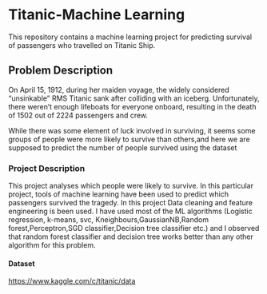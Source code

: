 # Titanic-Machine Learning
This repository contains a machine learning project for predicting survival of passengers who travelled on Titanic Ship.

## Problem Description
On April 15, 1912, during her maiden voyage, the widely considered “unsinkable” RMS Titanic sank after colliding with an iceberg. Unfortunately, there weren’t enough lifeboats for everyone onboard, 
resulting in the death of 1502 out of 2224 passengers and crew.

While there was some element of luck involved in surviving, it seems some groups of people were more likely to survive than others,and here we are supposed to predict 
the number of people survived using the dataset

### Project Description
This project analyses which people were likely to survive. In this particular project, tools of machine learning have been used to predict which passengers survived the tragedy.
In this project Data cleaning and feature engineering is been used. I have used most of the  ML algorithms (Logistic regression, k-means, svc, Kneighbours,GaussianNB,Random forest,Perceptron,SGD classifier,Decision tree classifier etc.)
and I observed that random forest classifier and decision tree works better than any other algorithm for this problem.

#### Dataset
https://www.kaggle.com/c/titanic/data
